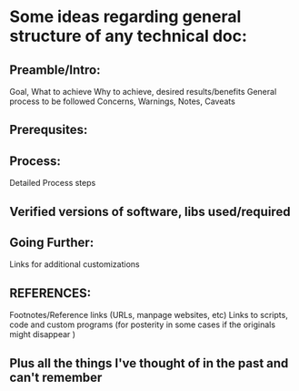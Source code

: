 # Some ideas regarding general structure of any technical doc:

## Preamble/Intro:
  Goal, What to achieve
  Why to achieve, desired results/benefits
  General process to be followed
  Concerns, Warnings, Notes, Caveats

## Prerequsites:

## Process:
  Detailed Process steps

## Verified versions of software, libs used/required

## Going Further:
  Links for additional customizations

## REFERENCES:
  Footnotes/Reference links (URLs, manpage websites, etc)
  Links to scripts, code and custom programs (for posterity in some cases if the originals might disappear )

## Plus all the things I've thought of in the past and can't remember
